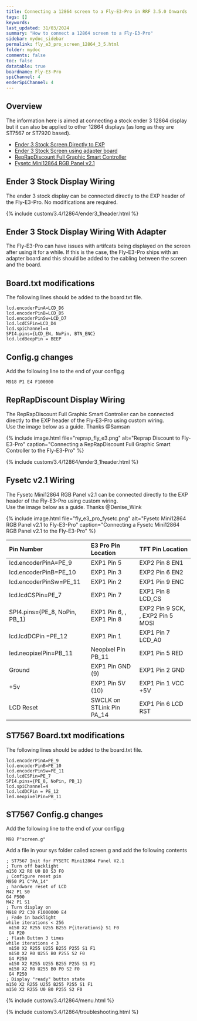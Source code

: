 ```yaml
---
title: Connecting a 12864 screen to a Fly-E3-Pro in RRF 3.5.0 Onwards
tags: []
keywords: 
last_updated: 31/03/2024
summary: "How to connect a 12864 screen to a Fly-E3-Pro"
sidebar: mydoc_sidebar
permalink: fly_e3_pro_screen_12864_3_5.html
folder: mydoc
comments: false
toc: false
datatable: true
boardname: Fly-E3-Pro
spiChannel: 4
enderSpiChannel: 4
---
```


## Overview

The information here is aimed at connecting a stock ender 3 12864 display but it can also be applied to other 12864 displays (as long as they are ST7567 or ST7920 based). 

<ul id="profileTabs" class="nav nav-tabs">
    <li class="active"><a class="noCrossRef" href="#e3stock" data-toggle="tab">Ender 3 Stock Screen Directly to EXP</a></li>
    <li><a class="noCrossRef" href="#e3adapter" data-toggle="tab">Ender 3 Stock Screen using adapter board</a></li>
    <li><a class="noCrossRef" href="#reprap" data-toggle="tab">RepRapDiscount Full Graphic Smart Controller</a></li>
    <li><a class="noCrossRef" href="#fysetc" data-toggle="tab">Fysetc Mini12864 RGB Panel v2.1</a></li>
</ul>
  <div class="tab-content">
<div role="tabpanel" class="tab-pane active" id="e3stock" markdown="1">

## Ender 3 Stock Display Wiring

The ender 3 stock display can be connected directly to the EXP header of the Fly-E3-Pro. No modifications are required.

{% include custom/3.4/12864/ender3_1header.html %}

</div>

<div role="tabpanel" class="tab-pane" id="e3adapter" markdown="1">

## Ender 3 Stock Display Wiring With Adapter

The Fly-E3-Pro can have issues with artifcats being displayed on the screen after using it for a while. If this is the case, the Fly-E3-Pro ships with an adapter board and this should be added to the cabling between the screen and the board.  

## Board.txt modifications

The following lines should be added to the board.txt file.

```text
lcd.encoderPinA=LCD_D6
lcd.encoderPinB=LCD_D5
lcd.encoderPinSw=LCD_D7
lcd.lcdCSPin=LCD_D4
lcd.spiChannel=4
SPI4.pins={LCD_EN, NoPin, BTN_ENC}
lcd.lcdBeepPin = BEEP
```

## Config.g changes

Add the following line to the end of your config.g

```text
M918 P1 E4 F100000
```

</div>

<div role="tabpanel" class="tab-pane" id="reprap" markdown="1">

## RepRapDiscount Display Wiring

The RepRapDiscount Full Graphic Smart Controller can be connected directly to the EXP header of the Fly-E3-Pro using custom wiring.  
Use the image below as a guide. Thanks @Samsan

{% include image.html file="reprap_fly_e3.png" alt="Reprap Discount to Fly-E3-Pro" caption="Connecting a RepRapDiscount Full Graphic Smart Controller to the Fly-E3-Pro" %}

{% include custom/3.4/12864/ender3_1header.html %}

</div>

<div role="tabpanel" class="tab-pane" id="fysetc" markdown="1">

## Fysetc v2.1 Wiring

The Fysetc Mini12864 RGB Panel v2.1 can be connected directly to the EXP header of the Fly-E3-Pro using custom wiring.  
Use the image below as a guide. Thanks @Denise_Wink

{% include image.html file="fly_e3_pro_fysetc.png" alt="Fysetc Mini12864 RGB Panel v2.1 to Fly-E3-Pro" caption="Connecting a Fysetc Mini12864 RGB Panel v2.1 to the Fly-E3-Pro" %}

<div class="datatable-begin"></div>

|Pin Number|E3 Pro Pin Location|TFT Pin Location|
| :------------- |:-------------|:-------------|
|lcd.encoderPinA=PE_9|EXP1 Pin 5|EXP2 Pin 8 EN1|
|lcd.encoderPinB=PE_10|EXP1 Pin 3|EXP2 Pin 6 EN2|
|lcd.encoderPinSw=PE_11|EXP1 Pin 2|EXP1 Pin 9 ENC|
|lcd.lcdCSPin=PE_7|EXP1 Pin 7|EXP1 Pin 8 LCD_CS|
|SPI4.pins={PE_8, NoPin, PB_1}|EXP1 Pin 6, , EXP1 Pin 8|EXP2 Pin 9 SCK, , EXP2 Pin 5 MOSI|
|lcd.lcdDCPin =PE_12|EXP1 Pin 1|EXP1 Pin 7 LCD_A0|
|led.neopixelPin=PB_11|Neopixel Pin PB_11|EXP1 Pin 5 RED|
|Ground|EXP1 Pin GND (9)|EXP1 Pin 2 GND|
|+5v|EXP1 Pin 5V (10)|EXP1 Pin 1 VCC +5V|
|LCD Reset|SWCLK on STLink Pin PA_14|EXP1 Pin 6 LCD RST|

<div class="datatable-end"></div>

## ST7567 Board.txt modifications

The following lines should be added to the board.txt file.

```text
lcd.encoderPinA=PE_9
lcd.encoderPinB=PE_10
lcd.encoderPinSw=PE_11
lcd.lcdCSPin=PE_7
SPI4.pins={PE_8, NoPin, PB_1}
lcd.spiChannel=4
lcd.lcdDCPin = PE_12
led.neopixelPin=PB_11
```

## ST7567 Config.g changes

Add the following line to the end of your config.g

```text
M98 P"screen.g"
```

Add a file in your sys folder called screen.g and add the following contents

```text
; ST7567 Init for FYSETC Mini12864 Panel V2.1
; Turn off backlight
m150 X2 R0 U0 B0 S3 F0
; Configure reset pin
M950 P1 C"PA_14"
; hardware reset of LCD
M42 P1 S0
G4 P500
M42 P1 S1
; Turn display on
M918 P2 C30 F1000000 E4
; Fade in backlight
while iterations < 256
 m150 X2 R255 U255 B255 P{iterations} S1 F0
 G4 P20
; flash Button 3 times
while iterations < 3
 m150 X2 R255 U255 B255 P255 S1 F1
 m150 X2 R0 U255 B0 P255 S2 F0
 G4 P250
 m150 X2 R255 U255 B255 P255 S1 F1
 m150 X2 R0 U255 B0 P0 S2 F0
 G4 P250
; Display "ready" button state
m150 X2 R255 U255 B255 P255 S1 F1
m150 X2 R255 U0 B0 P255 S2 F0
```

</div>

</div>

{% include custom/3.4/12864/menu.html %}

{% include custom/3.4/12864/troubleshooting.html %}
